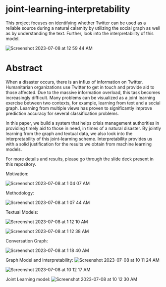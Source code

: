 # joint-learning-interpretability
This project focuses on identifying whether Twitter can be used as a reliable source during a natural calamity by utilizing the social graph as well as by understanding the text.
Further, look into the interpretability of this model.

![Screenshot 2023-07-08 at 12 59 44 AM](https://github.com/ishita1864/joint-learning-interpretability/assets/62196026/8ca5aefd-a0c0-419d-b8dd-45ed5d2cacb0)

# Abstract

When a disaster occurs, there is an influx of information on Twitter. Humanitarian organizations use Twitter to get in touch and provide aid to those affected. Due to the massive information overload, this task becomes increasingly difficult. Many problems can be visualized as a joint learning exercise between two contexts, for example, learning from text and a social graph. Learning from multiple views has proven to significantly improve prediction accuracy for several classification problems.

In this paper, we build a system that helps crisis management authorities in providing timely aid to those in need, in times of a natural disaster. By jointly learning from the graph and textual data, we also look into the interpretability of this joint-learning scheme. Interpretability provides us with a solid justification for the results we obtain from machine learning models.

For more details and results, please go through the slide deck present in this repository. 


Motivation:

![Screenshot 2023-07-08 at 1 04 07 AM](https://github.com/ishita1864/joint-learning-interpretability/assets/62196026/155109ea-9ffd-4a50-9378-b7505170f49e)

Methodology:

![Screenshot 2023-07-08 at 1 07 44 AM](https://github.com/ishita1864/joint-learning-interpretability/assets/62196026/d13e74c1-3bdc-4703-a7f1-044bbd6070f1)

Textual Models:

![Screenshot 2023-07-08 at 1 12 10 AM](https://github.com/ishita1864/joint-learning-interpretability/assets/62196026/3705c8cc-bb1d-4a9b-a9e3-b5d4262c7540)

![Screenshot 2023-07-08 at 1 12 38 AM](https://github.com/ishita1864/joint-learning-interpretability/assets/62196026/c2590a28-9c57-48c2-82c2-5ed8df4aac3f)

Conversation Graph:

![Screenshot 2023-07-08 at 1 18 40 AM](https://github.com/ishita1864/joint-learning-interpretability/assets/62196026/c2cdf925-cea4-427a-8367-0f79d3acd116)

Graph Model and Interpretability:
![Screenshot 2023-07-08 at 10 11 24 AM](https://github.com/ishita1864/joint-learning-interpretability/assets/62196026/81b8a698-0153-4cc8-971b-bde4d13b1d5f)


![Screenshot 2023-07-08 at 10 12 17 AM](https://github.com/ishita1864/joint-learning-interpretability/assets/62196026/d0723e97-95e4-495b-91fd-461cc47e2866)


Joint Learning model:
![Screenshot 2023-07-08 at 10 12 30 AM](https://github.com/ishita1864/joint-learning-interpretability/assets/62196026/7d93bd65-6474-4126-857f-beeae95d4e83)







